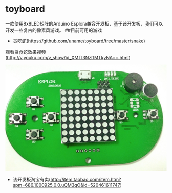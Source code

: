 # toyboard
一款使用8x8LED矩阵的Arduino Esplora兼容开发板，基于该开发板，我们可以开发一些复古的像素风游戏。
##目前可用的游戏
- 贪吃蛇(https://github.com/uname/toyboard/tree/master/snake)

观看贪食蛇效果视频(http://v.youku.com/v_show/id_XMTI3NzI1MTkyNA==.html)


![](https://github.com/uname/toyboard/blob/master/snapshot.jpg)

- 该开发板淘宝有卖(http://item.taobao.com/item.htm?spm=686.1000925.0.0.uQM3qO&id=520461611747)
